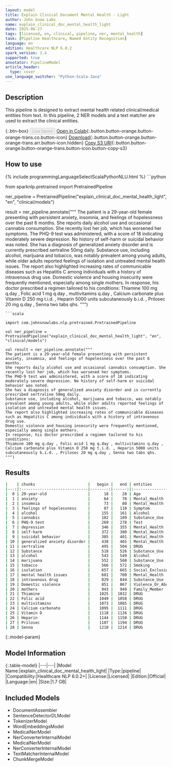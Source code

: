 ```yaml
---
layout: model
title: Explain Clinical Document Mental Health - Light
author: John Snow Labs
name: explain_clinical_doc_mental_health_light
date: 2025-06-27
tags: [licensed, en, clinical, pipeline, ner, mental_health]
task: [Pipeline Healthcare, Named Entity Recognition]
language: en
edition: Healthcare NLP 6.0.2
spark_version: 3.4
supported: true
annotator: PipelineModel
article_header:
  type: cover
use_language_switcher: "Python-Scala-Java"
---
```


## Description

This pipeline is designed to extract mental health related clinical/medical entities from text. In this pipeline, 2 NER models and a text matcher are used to extract the clinical entities.

{:.btn-box}
<button class="button button-orange" disabled>Live Demo</button>
[Open in Colab](https://colab.research.google.com/github/JohnSnowLabs/spark-nlp-workshop/blob/master/healthcare-nlp/07.0.Pretrained_Clinical_Pipelines.ipynb){:.button.button-orange.button-orange-trans.co.button-icon}
[Download](https://s3.amazonaws.com/auxdata.johnsnowlabs.com/clinical/models/explain_clinical_doc_mental_health_light_en_6.0.2_3.4_1751063700768.zip){:.button.button-orange.button-orange-trans.arr.button-icon.hidden}
[Copy S3 URI](s3://auxdata.johnsnowlabs.com/clinical/models/explain_clinical_doc_mental_health_light_en_6.0.2_3.4_1751063700768.zip){:.button.button-orange.button-orange-trans.button-icon.button-copy-s3}

## How to use



<div class="tabs-box" markdown="1">
{% include programmingLanguageSelectScalaPythonNLU.html %}
```python

from sparknlp.pretrained import PretrainedPipeline

ner_pipeline = PretrainedPipeline("explain_clinical_doc_mental_health_light", "en", "clinical/models")

result = ner_pipeline.annotate("""
The patient is a 29-year-old female presenting with persistent anxiety, insomnia, and feelings of hopelessness over the past 6 months. 
She reports daily alcohol use and occasional cannabis consumption. She recently lost her job, which has worsened her symptoms. 
The PHQ-9 test was administered, with a score of 18 indicating moderately severe depression. No history of self-harm or suicidal behavior was noted. 
She has a diagnosis of generalized anxiety disorder and is currently prescribed sertraline 50mg daily.
Substance use, including alcohol, marijuana and tobacco, was notably prevalent among young adults, while older adults reported feelings of isolation and untreated mental health issues.
The report also highlighted increasing rates of communicable diseases such as Hepatitis C among individuals with a history of intravenous drug use.
Domestic violence and housing insecurity were frequently mentioned, especially among single mothers.
In response, his doctor prescribed a regimen tailored to his conditions:
Thiamine 100 mg q.day , Folic acid 1 mg q.day , multivitamins q.day , Calcium carbonate plus Vitamin D 250 mg t.i.d. , Heparin 5000 units subcutaneously b.i.d. , Prilosec 20 mg q.day , Senna two tabs qhs.
""")

```
```scala

import com.johnsnowlabs.nlp.pretrained.PretrainedPipeline

val ner_pipeline = PretrainedPipeline("explain_clinical_doc_mental_health_light", "en", "clinical/models")

val result = ner_pipeline.annotate("""
The patient is a 29-year-old female presenting with persistent anxiety, insomnia, and feelings of hopelessness over the past 6 months. 
She reports daily alcohol use and occasional cannabis consumption. She recently lost her job, which has worsened her symptoms. 
The PHQ-9 test was administered, with a score of 18 indicating moderately severe depression. No history of self-harm or suicidal behavior was noted. 
She has a diagnosis of generalized anxiety disorder and is currently prescribed sertraline 50mg daily.
Substance use, including alcohol, marijuana and tobacco, was notably prevalent among young adults, while older adults reported feelings of isolation and untreated mental health issues.
The report also highlighted increasing rates of communicable diseases such as Hepatitis C among individuals with a history of intravenous drug use.
Domestic violence and housing insecurity were frequently mentioned, especially among single mothers.
In response, his doctor prescribed a regimen tailored to his conditions:
Thiamine 100 mg q.day , Folic acid 1 mg q.day , multivitamins q.day , Calcium carbonate plus Vitamin D 250 mg t.i.d. , Heparin 5000 units subcutaneously b.i.d. , Prilosec 20 mg q.day , Senna two tabs qhs.
""")

```
</div>

## Results

```bash
|    | chunks                       |   begin |   end | entities          |
|---:|:-----------------------------|--------:|------:|:------------------|
|  0 | 29-year-old                  |      18 |    28 | Age               |
|  1 | anxiety                      |      64 |    70 | Mental_Health     |
|  2 | insomnia                     |      73 |    80 | Mental_Health     |
|  3 | feelings of hopelessness     |      87 |   110 | Symptom           |
|  4 | alcohol                      |     155 |   161 | Alcohol           |
|  5 | cannabis                     |     182 |   189 | Substance_Use     |
|  6 | PHQ-9 test                   |     269 |   278 | Test              |
|  7 | depression                   |     346 |   355 | Mental_Health     |
|  8 | self-harm                    |     372 |   380 | Mental_Health     |
|  9 | suicidal behavior            |     385 |   401 | Mental_Health     |
| 10 | generalized anxiety disorder |     438 |   465 | Mental_Health     |
| 11 | sertraline                   |     495 |   504 | DRUG              |
| 12 | Substance                    |     518 |   526 | Substance_Use     |
| 13 | alcohol                      |     543 |   549 | Alcohol           |
| 14 | marijuana                    |     552 |   560 | Substance_Use     |
| 15 | tobacco                      |     566 |   572 | Smoking           |
| 16 | isolation                    |     657 |   665 | Social_Exclusion  |
| 17 | mental health issues         |     681 |   700 | Mental_Health     |
| 18 | intravenous drug             |     829 |   844 | Substance_Use     |
| 19 | Domestic violence            |     851 |   867 | Violence_Or_Abuse |
| 20 | mothers                      |     943 |   949 | Family_Member     |
| 21 | Thiamine                     |    1025 |  1032 | DRUG              |
| 22 | Folic acid                   |    1049 |  1058 | DRUG              |
| 23 | multivitamins                |    1073 |  1085 | DRUG              |
| 24 | Calcium carbonate            |    1095 |  1111 | DRUG              |
| 25 | Vitamin D                    |    1118 |  1126 | DRUG              |
| 26 | Heparin                      |    1144 |  1150 | DRUG              |
| 27 | Prilosec                     |    1187 |  1194 | DRUG              |
| 28 | Senna                        |    1210 |  1214 | DRUG              |
```

{:.model-param}
## Model Information

{:.table-model}
|---|---|
|Model Name:|explain_clinical_doc_mental_health_light|
|Type:|pipeline|
|Compatibility:|Healthcare NLP 6.0.2+|
|License:|Licensed|
|Edition:|Official|
|Language:|en|
|Size:|1.7 GB|

## Included Models

- DocumentAssembler
- SentenceDetectorDLModel
- TokenizerModel
- WordEmbeddingsModel
- MedicalNerModel
- NerConverterInternalModel
- MedicalNerModel
- NerConverterInternalModel
- TextMatcherInternalModel
- ChunkMergeModel
